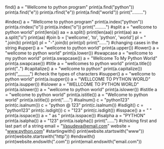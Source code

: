 find()
a = "Wellcome to python program"
print(a.find("python"))
print(a.find("e"))
print(a.rfind("e"))
print(a.find("world"))
print(".........")

#index()
a = "Wellcome to python program"
print(a.index("python"))
print(a.rindex("o"))
print(a.index("o"))
print(".........")
#split
a = "wellcome to python world"
print(len(a))
aa = a.split()
print(len(aa))
print(aa)
aa = a.split("o")
print(aa)
#join
b = ['wellcome', 'to', 'python', 'world']
pl = " ".join(b)
print(pl)
pl = "-".join(b)
print(pl)
print("......")
#changing cases in the string
#upper()
a = "wellcome to python world"
print(a.upper())
#lower()
a = "wellcome to python world"
print(a.lower())
#swapcase
a = "wellcome to my python world"
print(a.swapcase())
a = "Wellcome To My Python World"
print(a.swapcase())
#title
a = "wellcomes to python world"
print(a.title())
print("..")
#capitalize()
a = "wellcome to python"
print(a.capitalize())
print(",,,,,,,,,,")
#check the types of characters 
#isupper()
a = "wellcome to python world"
print(a.isupper())
a = "WELLCOME TO PYTHON WORLD"
print(a.isupper())
#islower
a = "WELLCOME TO PYTHON WORLD"
print(a.islower())
a = "wellcome to python world"
print(a.islower())
#istitle
a = "wellcome to python world"
print(a.istitle())
a = "Wellcome to python world"
print(a.istitle())
print(".....")
#isalnum()
c = "python123"
print(c.isalnum())
c = "python @ 123"
print(c.isalnum())
#isdigit()
c = "python123"
print(c.isdigit())
c = "123"
print(c.isdigit())
#isspace()
a = " "
print(a.isspace())
a = " as "
print(a.isspace())
#isalpha
a = "PYTHON"
print(a.isalpha())
a = "123"
print(a.isalpha())
print("......")
#chicking first and last part of a string
email = "Vasudeva@email.com"
website = "www.python.com"
#startingwith()
print(website.startswith("www"))
print(website.startswith("http"))
#endswith()
print(website.endswith(".com"))
print(email.endswith("email.com"))
